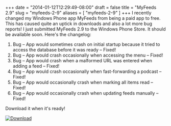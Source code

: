 +++
date = "2014-01-12T12:29:49-08:00"
draft = false
title = "MyFeeds 2.9"
slug = "myfeeds-2-9"
aliases = [
	"myfeeds-2-9"
]
+++
I recently changed my Windows Phone app MyFeeds from being a paid app to free. This has caused quite an uptick in downloads and also a lot more bug reports! I just submitted MyFeeds 2.9 to the Windows Phone Store. It should be available soon. Here's the changelog:
<ol>
	<li>Bug – App would sometimes crash on initial startup because it tried to access the database before it was ready – Fixed!</li>
	<li>Bug – App would crash occasionally when accessing the menu – Fixed!</li>
	<li>Bug – App would crash when a malformed URL was entered when adding a feed – Fixed!</li>
	<li>Bug – App would crash occasionally when fast-forwarding a podcast – Fixed!</li>
	<li>Bug – App would occasionally crash when marking all items read – Fixed!</li>
	<li>Bug – App would occasionally crash when updating feeds manually – Fixed!</li>
</ol>
Download it when it's ready!

[![Download](http://res.cloudinary.com/pitman-bz/image/upload/v1385105993/WindowsPhone_125x40_blu_xw0xyu.png)](http://windowsphone.com/s?appid=d2648ca8-7eda-df11-a844-00237de2db9e)